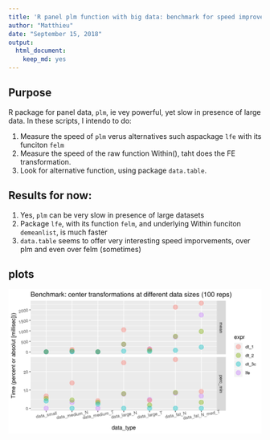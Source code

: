 ```yaml
---
title: 'R panel plm function with big data: benchmark for speed improvement'
author: "Matthieu"
date: "September 15, 2018"
output:
  html_document:
    keep_md: yes
---
```

  


## Purpose

R package for panel data, `plm`, ie vey powerful, yet slow in presence of large data. In these scripts, I intendo to do:

1. Measure the speed of `plm` verus alternatives such aspackage `lfe` with its funciton `felm`
2. Measure the speed of the raw function Within(), taht does the FE transformation. 
3. Look for alternative function, using package `data.table`. 


## Results for now:

1. Yes, `plm` can be very slow in presence of large datasets
2. Package `lfe`, with its function `felm`, and underlying Within funciton `demeanlist`, is much faster
3. `data.table` seems to offer very interesting speed imporvements, over plm and even over felm (sometimes)

## plots

![Graphic](figures/benchm_center_dt_lfe.png?raw=true "Title")
